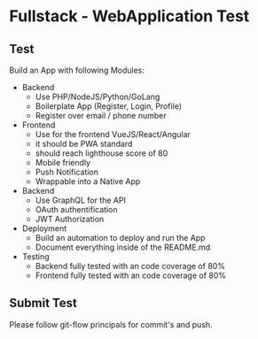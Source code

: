# Fullstack - WebApplication Test

## Test

Build an App with following Modules:
- Backend
    - Use PHP/NodeJS/Python/GoLang
    - Boilerplate App (Register, Login, Profile)
    - Register over email / phone number
- Frontend
    - Use for the frontend VueJS/React/Angular
    - it should be PWA standard
    - should reach lighthouse score of 80
    - Mobile friendly
    - Push Notification 
    - Wrappable into a Native App
- Backend
    - Use GraphQL for the API 
    - OAuth authentification
    - JWT Authorization
- Deployment
    - Build an automation to deploy and run the App
    - Document everything inside of the README.md
- Testing
    - Backend fully tested with an code coverage of 80%
    - Frontend fully tested with an code coverage of 80%

## Submit Test
Please follow git-flow principals for commit's and push.
